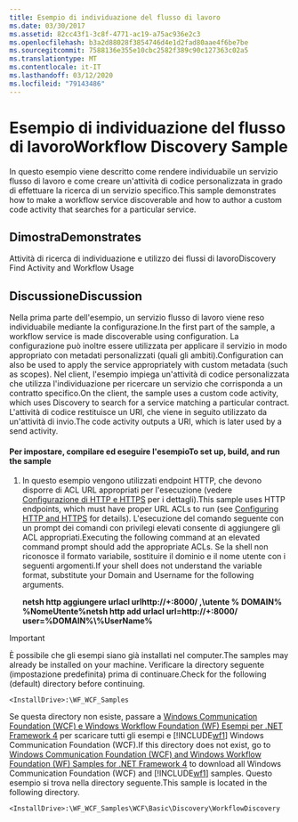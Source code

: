 ```yaml
---
title: Esempio di individuazione del flusso di lavoro
ms.date: 03/30/2017
ms.assetid: 82cc43f1-3c8f-4771-ac19-a75ac936e2c3
ms.openlocfilehash: b3a2d88028f3854746d4e1d2fad80aae4f6be7be
ms.sourcegitcommit: 7588136e355e10cbc2582f389c90c127363c02a5
ms.translationtype: MT
ms.contentlocale: it-IT
ms.lasthandoff: 03/12/2020
ms.locfileid: "79143486"
---
```

# <a name="workflow-discovery-sample"></a><span data-ttu-id="a1891-102">Esempio di individuazione del flusso di lavoro</span><span class="sxs-lookup"><span data-stu-id="a1891-102">Workflow Discovery Sample</span></span>
<span data-ttu-id="a1891-103">In questo esempio viene descritto come rendere individuabile un servizio flusso di lavoro e come creare un'attività di codice personalizzata in grado di effettuare la ricerca di un servizio specifico.</span><span class="sxs-lookup"><span data-stu-id="a1891-103">This sample demonstrates how to make a workflow service discoverable and how to author a custom code activity that searches for a particular service.</span></span>  
  
## <a name="demonstrates"></a><span data-ttu-id="a1891-104">Dimostra</span><span class="sxs-lookup"><span data-stu-id="a1891-104">Demonstrates</span></span>  
 <span data-ttu-id="a1891-105">Attività di ricerca di individuazione e utilizzo dei flussi di lavoro</span><span class="sxs-lookup"><span data-stu-id="a1891-105">Discovery Find Activity and Workflow Usage</span></span>  
  
## <a name="discussion"></a><span data-ttu-id="a1891-106">Discussione</span><span class="sxs-lookup"><span data-stu-id="a1891-106">Discussion</span></span>  
 <span data-ttu-id="a1891-107">Nella prima parte dell'esempio, un servizio flusso di lavoro viene reso individuabile mediante la configurazione.</span><span class="sxs-lookup"><span data-stu-id="a1891-107">In the first part of the sample, a workflow service is made discoverable using configuration.</span></span> <span data-ttu-id="a1891-108">La configurazione può inoltre essere utilizzata per applicare il servizio in modo appropriato con metadati personalizzati (quali gli ambiti).</span><span class="sxs-lookup"><span data-stu-id="a1891-108">Configuration can also be used to apply the service appropriately with custom metadata (such as scopes).</span></span> <span data-ttu-id="a1891-109">Nel client, l'esempio impiega un'attività di codice personalizzata che utilizza l'individuazione per ricercare un servizio che corrisponda a un contratto specifico.</span><span class="sxs-lookup"><span data-stu-id="a1891-109">On the client, the sample uses a custom code activity, which uses Discovery to search for a service matching a particular contract.</span></span> <span data-ttu-id="a1891-110">L'attività di codice restituisce un URI, che viene in seguito utilizzato da un'attività di invio.</span><span class="sxs-lookup"><span data-stu-id="a1891-110">The code activity outputs a URI, which is later used by a send activity.</span></span>  
  
#### <a name="to-set-up-build-and-run-the-sample"></a><span data-ttu-id="a1891-111">Per impostare, compilare ed eseguire l'esempio</span><span class="sxs-lookup"><span data-stu-id="a1891-111">To set up, build, and run the sample</span></span>  
  
1. <span data-ttu-id="a1891-112">In questo esempio vengono utilizzati endpoint HTTP, che devono disporre di ACL URL appropriati per l'esecuzione (vedere [Configurazione di HTTP e HTTPS](../feature-details/configuring-http-and-https.md) per i dettagli).</span><span class="sxs-lookup"><span data-stu-id="a1891-112">This sample uses HTTP endpoints, which must have proper URL ACLs to run (see [Configuring HTTP and HTTPS](../feature-details/configuring-http-and-https.md) for details).</span></span> <span data-ttu-id="a1891-113">L'esecuzione del comando seguente con un prompt dei comandi con privilegi elevati consente di aggiungere gli ACL appropriati.</span><span class="sxs-lookup"><span data-stu-id="a1891-113">Executing the following command at an elevated command prompt should add the appropriate ACLs.</span></span> <span data-ttu-id="a1891-114">Se la shell non riconosce il formato variabile, sostituire il dominio e il nome utente con i seguenti argomenti.</span><span class="sxs-lookup"><span data-stu-id="a1891-114">If your shell does not understand the variable format, substitute your Domain and Username for the following arguments.</span></span>  
  
     <span data-ttu-id="a1891-115">**netsh http aggiungere urlacl urlhttp://+:8000/ ,\\utente % DOMAIN% %NomeUtente%**</span><span class="sxs-lookup"><span data-stu-id="a1891-115">**netsh http add urlacl url=http://+:8000/ user=%DOMAIN%\\%UserName%**</span></span>  
  
> [!IMPORTANT]
> <span data-ttu-id="a1891-116">È possibile che gli esempi siano già installati nel computer.</span><span class="sxs-lookup"><span data-stu-id="a1891-116">The samples may already be installed on your machine.</span></span> <span data-ttu-id="a1891-117">Verificare la directory seguente (impostazione predefinita) prima di continuare.</span><span class="sxs-lookup"><span data-stu-id="a1891-117">Check for the following (default) directory before continuing.</span></span>  
>
> `<InstallDrive>:\WF_WCF_Samples`  
>
> <span data-ttu-id="a1891-118">Se questa directory non esiste, passare a [Windows Communication Foundation (WCF) e Windows Workflow Foundation (WF) Esempi per .NET Framework 4](https://www.microsoft.com/download/details.aspx?id=21459) per scaricare tutti gli esempi e [!INCLUDE[wf1](../../../../includes/wf1-md.md)] Windows Communication Foundation (WCF).</span><span class="sxs-lookup"><span data-stu-id="a1891-118">If this directory does not exist, go to [Windows Communication Foundation (WCF) and Windows Workflow Foundation (WF) Samples for .NET Framework 4](https://www.microsoft.com/download/details.aspx?id=21459) to download all Windows Communication Foundation (WCF) and [!INCLUDE[wf1](../../../../includes/wf1-md.md)] samples.</span></span> <span data-ttu-id="a1891-119">Questo esempio si trova nella directory seguente.</span><span class="sxs-lookup"><span data-stu-id="a1891-119">This sample is located in the following directory.</span></span>  
>
> `<InstallDrive>:\WF_WCF_Samples\WCF\Basic\Discovery\WorkflowDiscovery`
